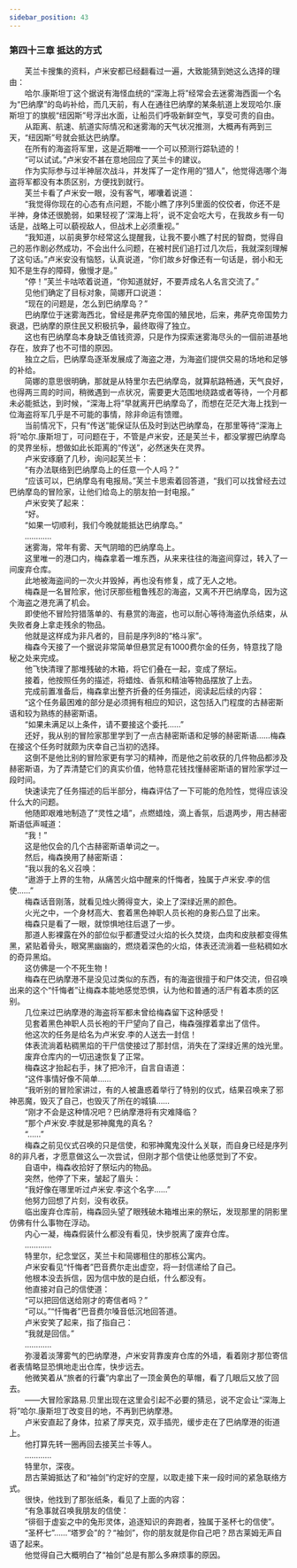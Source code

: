 ```yaml
---
sidebar_position: 43
---
```

### 第四十三章 抵达的方式  


　　芙兰卡搜集的资料，卢米安都已经翻看过一遍，大致能猜到她这么选择的理由：  
　　哈尔.康斯坦丁这个据说有海怪血统的“深海上将”经常会去迷雾海西面一个名为“巴纳摩”的岛屿补给，而几天前，有人在通往巴纳摩的某条航道上发现哈尔.康斯坦丁的旗舰“纽因斯”号浮出水面，让船员们呼吸新鲜空气，享受可贵的自由。  
　　从距离、航速、航道实际情况和迷雾海的天气状况推测，大概再有两到三天，“纽因斯”号就会抵达巴纳摩。  
　　在所有的海盗将军里，这是近期唯一一个可以预测行踪轨迹的！  
　　“可以试试。”卢米安不甚在意地回应了芙兰卡的建议。  
　　作为实际参与过半神层次战斗，并发挥了一定作用的“猎人”，他觉得选哪个海盗将军都没有本质区别，方便找到就行。  
　　芙兰卡看了卢米安一眼，没有客气，嘟囔着说道：  
　　“我觉得你现在的心态有点问题，不能小瞧了序列5里面的佼佼者，你还不是半神，身体还很脆弱，如果轻视了‘深海上将’，说不定会吃大亏，在我故乡有一句话是，战略上可以藐视敌人，但战术上必须重视。”  
　　“我知道，以前奥萝尔经常这么提醒我，让我不要小瞧了村民的智商，觉得自己的恶作剧必然成功，不会出什么问题，在被村民们追打过几次后，我就深刻理解了这句话。”卢米安没有恼怒，认真说道，“你们故乡好像还有一句话是，弱小和无知不是生存的障碍，傲慢才是。”  
　　“停！”芙兰卡咕哝着说道，“你知道就好，不要弄成名人名言交流了。”  
　　见他们确定了目标对象，简娜开口说道：  
　　“现在的问题是，怎么到巴纳摩岛？”  
　　巴纳摩位于迷雾海西北，曾经是弗萨克帝国的殖民地，后来，弗萨克帝国势力衰退，巴纳摩的原住民又积极抗争，最终取得了独立。  
　　这也有巴纳摩岛本身缺乏值钱资源，只是作为探索迷雾海尽头的一個前进基地存在，放弃了也不可惜的原因。  
　　独立之后，巴纳摩岛逐渐发展成了海盗之港，为海盗们提供交易的场地和足够的补给。  
　　简娜的意思很明确，那就是从特里尔去巴纳摩岛，就算航路畅通，天气良好，也得两三周的时间，稍微遇到一点状况，需要更大范围地绕路或者等待，一个月都未必能抵达，到时候，“深海上将”早就离开巴纳摩岛了，而想在茫茫大海上找到一位海盗将军几乎是不可能的事情，除非命运有馈赠。  
　　当前情况下，只有“传送”能保证队伍及时到达巴纳摩岛，在那里等待“深海上将”哈尔.康斯坦丁，可问题在于，不管是卢米安，还是芙兰卡，都没掌握巴纳摩岛的灵界坐标，想做如此长距离的“传送”，必然迷失在灵界。  
　　卢米安琢磨了几秒，询问起芙兰卡：  
　　“有办法联络到巴纳摩岛上的任意一个人吗？”  
　　“应该可以，巴纳摩岛有电报局。”芙兰卡思索着回答道，“我们可以找曾经去过巴纳摩岛的冒险家，让他们给岛上的朋友拍一封电报。”  
　　卢米安笑了起来：  
　　“好。  
　　“如果一切顺利，我们今晚就能抵达巴纳摩岛。”  
　　…………  
　　迷雾海，常年有雾、天气阴暗的巴纳摩岛上。  
　　这里唯一的港口内，梅森拿着一堆东西，从来来往往的海盗间穿过，转入了一间废弃仓库。  
　　此地被海盗间的一次火并毁掉，再也没有修复，成了无人之地。  
　　梅森是一名冒险家，他讨厌那些粗鲁残忍的海盗，又离不开巴纳摩岛，因为这个海盗之港充满了机会。  
　　即使他不冒险狩猎落单的、有悬赏的海盗，也可以耐心等待海盗仇杀结束，从失败者身上拿走残余的物品。  
　　他就是这样成为非凡者的，目前是序列8的“格斗家”。  
　　梅森今天接了一个据说非常简单但悬赏足有1000费尔金的任务，特意找了隐秘之处来完成。  
　　他飞快清理了那堆残破的木箱，将它们叠在一起，变成了祭坛。  
　　接着，他按照任务的描述，将蜡烛、香氛和精油等物品摆放了上去。  
　　完成前置准备后，梅森拿出整齐折叠的任务描述，阅读起后续的内容：  
　　“这个任务最困难的部分是必须拥有相应的知识，这包括入门程度的古赫密斯语和较为熟练的赫密斯语。  
　　“如果未满足以上条件，请不要接这个委托……”  
　　还好，我从别的冒险家那里学到了一点古赫密斯语和足够的赫密斯语……梅森在接这个任务时就颇为庆幸自己当初的选择。  
　　这倒不是他比别的冒险家更有学习的精神，而是他之前收获的几件物品都涉及赫密斯语，为了弄清楚它们的真实价值，他特意花钱找懂赫密斯语的冒险家学过一段时间。  
　　快速读完了任务描述的后半部分，梅森评估了一下可能的危险性，觉得应该没什么大的问题。  
　　他随即艰难地制造了“灵性之墙”，点燃蜡烛，滴上香氛，后退两步，用古赫密斯语低声喊道：  
　　“我！”  
　　这是他仅会的几个古赫密斯语单词之一。  
　　然后，梅森换用了赫密斯语：  
　　“我以我的名义召唤：  
　　“遨游于上界的生物，从痛苦火焰中醒来的忏悔者，独属于卢米安.李的信使……”  
　　梅森话音刚落，就看见烛火腾得变大，染上了深绿近黑的颜色。  
　　火光之中，一个身材高大、套着黑色神职人员长袍的身影凸显了出来。  
　　梅森只是看了一眼，就惊惧地往后退了一步。  
　　那道人影裸露在外的部位似乎都遭受过火焰的长久焚烧，血肉和皮肤都变得焦黑，紧贴着骨头，眼窝黑幽幽的，燃烧着深色的火焰，体表还流淌着一些粘稠如水的奇异黑焰。  
　　这仿佛是一个不死生物！  
　　梅森在巴纳摩港不是没见过类似的东西，有的海盗很擅于和尸体交流，但召唤出来的这个“忏悔者”让梅森本能地感觉恐惧，认为他和普通的活尸有着本质的区别。  
　　几位来过巴纳摩港的海盗将军都未曾给梅森留下这种感受！  
　　见套着黑色神职人员长袍的干尸望向了自己，梅森强撑着拿出了信件。  
　　他这次的任务是给名为卢米安.李的人送去一封信！  
　　体表流淌着粘稠黑焰的干尸信使接过了那封信，消失在了深绿近黑的烛光里。  
　　废弃仓库内的一切迅速恢复了正常。  
　　梅森这才抬起右手，抹了把冷汗，自言自语道：  
　　“这件事情好像不简单……  
　　“我听别的冒险家讲过，有的人被蛊惑着举行了特别的仪式，结果召唤来了邪神恶魔，毁灭了自己，也毁灭了所在的城镇……  
　　“刚才不会是这种情况吧？巴纳摩港将有灾难降临？  
　　“那个卢米安.李就是邪神魔鬼的真名？  
　　“……”  
　　梅森之前见仪式召唤的只是信使，和邪神魔鬼没什么关联，而自身已经是序列8的非凡者，才愿意做这么一次尝试，但刚才那个信使让他感觉到了不安。  
　　自语中，梅森收拾好了祭坛内的物品。  
　　突然，他停了下来，皱起了眉头：  
　　“我好像在哪里听过卢米安.李这个名字……”  
　　他努力回想了片刻，没有收获。  
　　临出废弃仓库前，梅森回头望了眼残破木箱堆出来的祭坛，发现那里的阴影里仿佛有什么事物在浮动。  
　　内心一凝，梅森假装什么都没有看见，快步脱离了废弃仓库。  
　　…………  
　　特里尔，纪念堂区，芙兰卡和简娜租住的那栋公寓内。  
　　卢米安看见“忏悔者”巴音费尔走出虚空，将一封信递给了自己。  
　　他根本没去拆信，因为信中放的是白纸，什么都没有。  
　　他直接对自己的信使道：  
　　“可以把回信送给刚才的寄信者吗？”  
　　“可以。”“忏悔者”巴音费尔嗓音低沉地回答道。  
　　卢米安笑了起来，指了指自己：  
　　“我就是回信。”  
　　…………  
　　弥漫着淡薄雾气的巴纳摩港，卢米安背靠废弃仓库的外墙，看着刚才那位寄信者表情略显恐惧地走出仓库，快步远去。  
　　他微笑着从“旅者的行囊”内拿出了一顶金黄色的草帽，看了几眼后又放了回去。  
　　——大冒险家路易.贝里出现在这里会引起不必要的猜忌，说不定会让“深海上将”哈尔.康斯坦丁改变目的地，不再到巴纳摩港。  
　　卢米安直起了身体，拉紧了厚夹克，双手插兜，缓步走在了巴纳摩港的街道上。  
　　他打算先转一圈再回去接芙兰卡等人。  
　　…………  
　　特里尔，深夜。  
　　昂古莱姆抵达了和“袖剑”约定好的空屋，以取走接下来一段时间的紧急联络方式。  
　　很快，他找到了那张纸条，看见了上面的内容：  
　　“有急事就召唤我朋友的信使：  
　　“徘徊于虚妄之中的兔形灵体，追逐知识的奔跑者，独属于圣杯七的信使”。  
　　“圣杯七”……“塔罗会”的？“袖剑”，你的朋友就是你自己吧？昂古莱姆无声自语了起来。  
　　他觉得自己大概明白了“袖剑”总是有那么多麻烦事的原因。  
